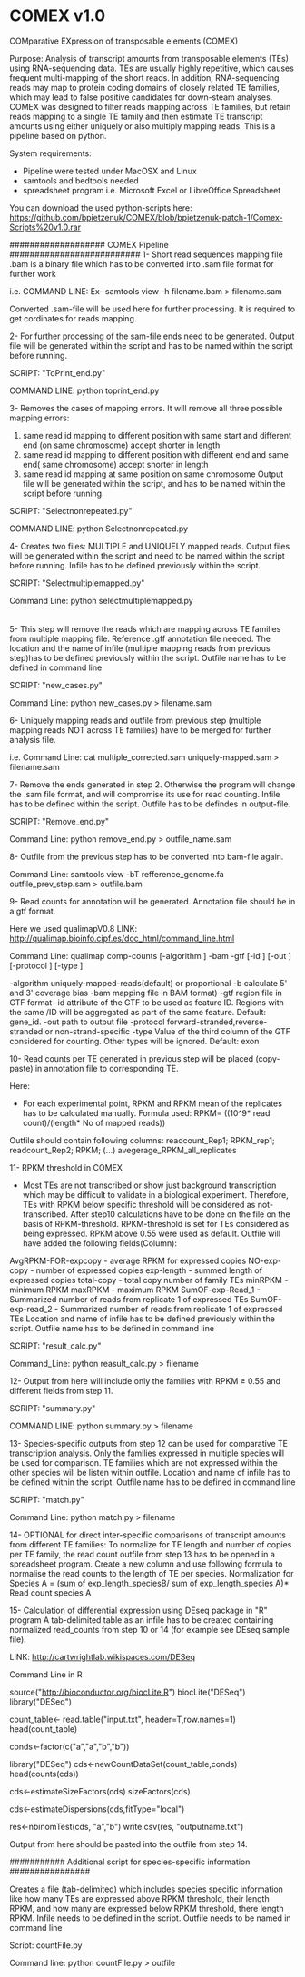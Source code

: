 # COMEX v1.0
COMparative EXpression of transposable elements (COMEX)

Purpose:
Analysis of transcript amounts from transposable elements (TEs) using RNA-sequencing data. TEs are usually highly repetitive, which causes frequent multi-mapping of the short reads. In addition, RNA-sequencing reads may map to protein coding domains of closely related TE families, which may lead to false positive candidates for down-steam analyses. COMEX was designed to filter reads mapping across TE families, but retain reads mapping to a single TE family and then estimate TE transcript amounts using either uniquely or also multiply mapping reads. This is a pipeline based on python.

System requirements:
- Pipeline were tested under MacOSX and Linux
- samtools and bedtools needed
- spreadsheet program i.e. Microsoft Excel or LibreOffice Spreadsheet

You can download the used python-scripts here:
https://github.com/bpietzenuk/COMEX/blob/bpietzenuk-patch-1/Comex-Scripts%20v1.0.rar

################### COMEX Pipeline ##########################
1- 	Short read sequences mapping file .bam is a binary file which has to be converted into .sam file format for further work

i.e. COMMAND LINE: Ex- samtools view -h filename.bam > filename.sam

Converted .sam-file will be used here for further processing. It is required to get cordinates for reads mapping.

2- 	For further processing of the sam-file ends need to be generated. Output file will be generated within the script and has to be named within the script before running.

SCRIPT: "ToPrint_end.py"

COMMAND LINE: python toprint_end.py  

3- 	Removes the cases of mapping errors. It will remove all three possible mapping errors: 
1) same read id mapping to different position with same start and different end (on same chromosome) accept shorter in length
2) same read id mapping to different position  with different end and same end( same chromosome) accept shorter in length
3) same read id mapping at same position on same chromosome
	Output file will be generated within the script, and 
	has to be named within the script before running.
 
SCRIPT: "Selectnonrepeated.py" 

COMMAND LINE: python Selectnonrepeated.py

4- 	Creates two files: MULTIPLE and UNIQUELY mapped reads. 
	Output files will be generated within the script and need to be named within the script before running. Infile has to be defined previously within the script.

SCRIPT: "Selectmultiplemapped.py"

Command Line: python selectmultiplemapped.py

######
5- 	This step will remove the reads which are mapping across TE families from multiple mapping file.
	Reference .gff annotation file needed. The location and the name of infile (multiple mapping reads from previous step)has to be defined previously within the script. Outfile name has to be defined in command line

SCRIPT: "new_cases.py"

Command Line: python new_cases.py > filename.sam

6- 	Uniquely mapping reads and outfile from previous step (multiple mapping reads NOT across TE families) have to be merged for further analysis file. 

i.e. Command Line: cat multiple_corrected.sam uniquely-mapped.sam > filename.sam

7- 	Remove the ends generated in step 2. Otherwise the program will change the .sam file format, and will compromise its use for read counting. Infile has to be defined within the script. Outfile has to be defindes in output-file.
	
SCRIPT: "Remove_end.py"

Command Line: python remove_end.py > outfile_name.sam

8- 	Outfile from the previous step has to be converted into bam-file again.

Command Line: samtools view -bT refference_genome.fa outfile_prev_step.sam > outfile.bam

9- 	Read counts for annotation will be generated. Annotation file should be in a gtf format.

Here we used qualimapV0.8
LINK: http://qualimap.bioinfo.cipf.es/doc_html/command_line.html

Command Line: qualimap comp-counts [-algorithm <arg>] -bam <arg> -gtf <arg> [-id <arg>] [-out <arg>] [-protocol <arg>] [-type <arg>]
 
-algorithm <arg>   uniquely-mapped-reads(default) or proportional
 -b                 calculate 5' and 3' coverage bias
 -bam <arg>         mapping file in BAM format)
 -gtf <arg>         region file in GTF format
 -id <arg>          attribute of the GTF to be used as feature ID. Regions with
                    the same /ID will be aggregated as part of the same feature.
                    Default: gene_id.
 -out <arg>         path to output file
 -protocol <arg>    forward-stranded,reverse-stranded or non-strand-specific
 -type <arg>        Value of the third column of the GTF considered for
                    counting. Other types will be ignored. Default: exon 

10-	Read counts per TE generated in previous step will be placed (copy-paste) 
	in annotation file to corresponding TE.

Here:	
- For each experimental point, RPKM and RPKM mean of the replicates has to be calculated manually.
Formula used: RPKM= ((10^9* read count)/(length* No of mapped reads))

Outfile should contain following columns:
readcount_Rep1; RPKM_rep1; readcount_Rep2; RPKM; (...) avegerage_RPKM_all_replicates

11- RPKM threshold in COMEX
- Most TEs are not transcribed or show just background transcription which may be difficult to validate in a biological experiment. Therefore, TEs with RPKM below specific threshold will be considered as not-transcribed. After step10 calculations have to be done on the file on the basis of RPKM-threshold.
RPKM-threshold is set for TEs considered as being expressed. RPKM above 0.55 were used as default.
Outfile will have added the following fields(Column):

AvgRPKM-FOR-expcopy - average RPKM for expressed copies
NO-exp-copy			- number of expressed copies
exp-length			- summed length of expressed copies
total-copy			- total copy number of family TEs
minRPKM				- minimum RPKM
maxRPKM				- maximum RPKM
SumOF-exp-Read_1	- Summarized number of reads from replicate 1 of expressed TEs
SumOF-exp-read_2	- Summarized number of reads from replicate 1 of expressed TEs
Location and name of infile has to be defined previously within the script. 
Outfile name has to be defined in command line

SCRIPT: "result_calc.py"

Command_Line: python reasult_calc.py > filename


12-	Output from here will include only the families with RPKM ≥ 0.55 and different fields from step 11.

SCRIPT: "summary.py"

COMMAND LINE: python summary.py > filename

13-	Species-specific outputs from step 12 can be used for comparative TE transcription analysis. Only the families expressed in multiple species will be used for comparison. TE families which are not expressed within the other species will be listen within outfile. Location and name of infile has to be defined within the script. Outfile name has to be defined in command line

SCRIPT: "match.py"

Command Line: python match.py > filename


14-	OPTIONAL for direct inter-specific comparisons of transcript amounts from different TE families: To normalize for TE length and number of copies per TE family, the read count outfile from step 13 has to be opened in a spreadsheet program.
	Create a new column and use following formula to normalise the read counts to the length of TE per species.
	Normalization for Species A = (sum of exp_length_speciesB/ sum of exp_length_species A)* Read count species A

15- Calculation of differential expression using DEseq package in "R" program
	A tab-delimited table as an infile has to be created containing normalized read_counts from step 10 or 14 (for example see DEseq sample file).

LINK: http://cartwrightlab.wikispaces.com/DESeq

Command Line in R

source("http://bioconductor.org/biocLite.R")
biocLite("DESeq")
library("DESeq")

count_table<- read.table("input.txt", header=T,row.names=1)
head(count_table)

conds<-factor(c("a","a","b","b"))

library("DESeq")
cds<-newCountDataSet(count_table,conds)
head(counts(cds))

cds<-estimateSizeFactors(cds)
sizeFactors(cds)

cds<-estimateDispersions(cds,fitType="local")

res<-nbinomTest(cds, "a","b")
write.csv(res, "outputname.txt")

Output from here should be pasted into the outfile from step 14.

########### Additional script for species-specific information ################

Creates a file (tab-delimited) which includes species specific information like how many TEs are expressed above RPKM threshold, their length RPKM, and how many are expressed below RPKM threshold, there length RPKM.
Infile needs to be defined in the script. Outfile needs to be named in command line

Script: countFile.py

Command line: python countFile.py > outfile
